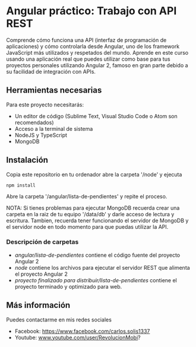 # Angular práctico: Trabajo con API REST

Comprende cómo funciona una API (interfaz de programación de aplicaciones) y cómo controlarla desde Angular, uno de los framework JavaScript más utilizados y respetados del mundo. Aprende en este curso usando una aplicación real que puedes utilizar como base para tus proyectos personales utilizando Angular 2, famoso en gran parte debido a su facilidad de integración con APIs.

## Herramientas necesarias

Para este proyecto necesitarás:
- Un editor de código (Sublime Text, Visual Studio Code o Atom son recomendados)
- Acceso a la terminal de sistema
- NodeJS y TypeScript
- MongoDB

## Instalación
Copia este repositorio en tu ordenador abre  la carpeta '/node' y ejecuta

```npm install```

Abre la carpeta  '/angular/lista-de-pendientes' y repite el proceso.

NOTA:
Si tienes problemas para ejecutar MongoDB recuerda crear una carpeta en la raiz de tu equipo '/data/db' y darle acceso de lectura y escritura.
Tambien, recuerda tener funcionando el servidor de MongoDB y el servidor node en todo momento para que puedas utilizar la API.



### Descripción de carpetas
- *angular/lista-de-pendientes* contiene el código fuente del proyecto Angular 2
- *node* contiene los archivos para ejecutar el servidor REST que alimenta el proyecto Angular 2
- *proyecto finalizado para distribuir/lista-de-pendientes* contiene el proyecto terminado y optimizado para web.

## Más información

Puedes contactarme en mis redes sociales

- Facebook: https://www.facebook.com/carlos.solis1337
- Youtube: www.youtube.com/user/RevolucionMobi?

